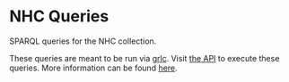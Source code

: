 # NHC Queries
SPARQL queries for the NHC collection.

These queries are meant to be run via [grlc](https://github.com/CLARIAH/grlc). Visit [the API](http://dev.grlc.io/api/c-martinez/NHC-queries) to execute these queries. More information can be found [here](https://github.com/lisestork/nhc-ontology/).

